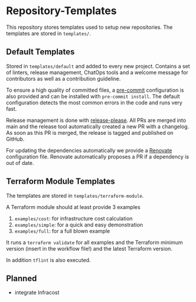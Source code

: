 # Repository-Templates

This repository stores templates used to setup new repositories. The templates are stored in `templates/`.

## Default Templates

Stored in `templates/default` and added to every new project. Contains a set of linters, release management, ChatOps
tools and a welcome message for contributors as well as a contribution guideline.

To ensure a high quality of committed files, a [pre-commit](https://pre-commit.com/) configuration is also provided and
can be installed with `pre-commit install`. The default configuration detects the most common errors in the code and
runs very fast.

Release management is done with [release-please](https://github.com/googleapis/release-please). All PRs are merged into
main and the release tool automatically created a new PR with a changelog. As soon as this PR is merged, the release
is tagged and published on GitHub.

For updating the dependencies automatically we provide a [Renovate](https://docs.renovatebot.com/) configuration file.
Renovate automatically proposes a PR if a dependency is out of date.

## Terraform Module Templates

The templates are stored in `templates/terraform-module`.

A Terraform module should at least provide 3 examples

1. `examples/cost`: for infrastructure cost calculation
2. `examples/simple`: for a quick and easy demonstration
3. `examples/full`: for a full blown example

It runs a `terraform validate` for all examples and the Terraform minimum version (insert in the workflow file!)
and the latest Terraform version.

In addition `tflint` is also executed.

## Planned

- integrate Infracost
